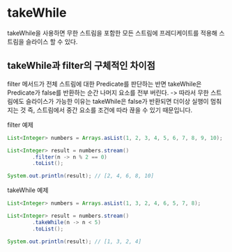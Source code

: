 # takeWhile
takeWhile을 사용하면 무한 스트림을 포함한 모든 스트림에 프레디케이트를 적용해 스트림을 슬라이스 할 수 있다.

## takeWhile과 filter의 구체적인 차이점
filter 메서드가 전체 스트림에 대한 Predicate를 판단하는 반면
takeWhile은 Predicate가 false를 반환하는 순간 나머지 요소를 전부 버린다.
-> 따라서 무한 스트림에도 슬라이스가 가능한 이유는 takeWhile은 false가 반환되면 더이상 실행이 멈춰지는 것 즉, 스트림에서 중간 요소를 조건에 따라 끊을 수 있기 때문입니다.


filter 예제
```java
List<Integer> numbers = Arrays.asList(1, 2, 3, 4, 5, 6, 7, 8, 9, 10);

List<Integer> result = numbers.stream()
        .filter(n -> n % 2 == 0)
        .toList();

System.out.println(result); // [2, 4, 6, 8, 10] 

```
takeWhile 예제
```java
List<Integer> numbers = Arrays.asList(1, 3, 2, 4, 6, 5, 7, 8);

List<Integer> result = numbers.stream()
        .takeWhile(n -> n < 5)
        .toList();

System.out.println(result); // [1, 3, 2, 4]

```
